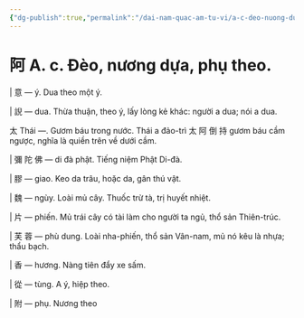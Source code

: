 ```yaml
---
{"dg-publish":true,"permalink":"/dai-nam-quac-am-tu-vi/a-c-deo-nuong-dua-phu-theo/","tags":["âm-vị-tự"],"created":"2025-08-15T14:51:44.805+07:00"}
---
```


# 阿 A. c. Đèo, nương dựa, phụ theo.

| 意 ― ý. Dua theo một ý.

| 誽 ― dua. Thừa thuận, theo ý, lấy lòng kẻ khác: người a dua; nói a dua.

太 Thái ―. Gươm báu trong nước. Thái a đảo-trì 太 阿 倒 持 gươm báu cầm ngược, nghĩa là quiền trên về dưới cầm.

| 彌 陀 佛 ― di đà phật. Tiếng niệm Phật Di-đà.

| 膠 ― giao. Keo da trâu, hoặc da, gân thú vật.

| 魏 ― ngùy. Loài mủ cây. Thuốc trừ tà, trị huyết nhiệt.

| 片 ― phiến. Mủ trái cây có tài làm cho người ta ngủ, thổ sản Thiên-trúc.

| 芙 蓉 ― phù dung. Loài nha-phiến, thổ sản Vân-nam, mủ nó kêu là nhựa; thẩu bạch.

| 香 ― hương. Nàng tiên đẩy xe sấm.

| 從 ― tùng. A ý, hiệp theo.

| 附 ― phụ. Nương theo